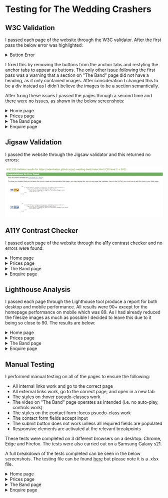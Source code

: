 # Testing for The Wedding Crashers

## W3C Validation

I passed each page of the website through the W3C validator. After the first pass the below error was highlighted:

<details><summary>Button Error</summary>

![button error screenshot](button-error.jpg)

</details>

I fixed this by removing the buttons from the anchor tabs and restyling the anchor tabs to appear as buttons. The only other issue following the first pass was a warning that a section on "The Band" page did not have a heading, as it only contained images. After consideration I changed this to be a div instead as I didn't believe the images to be a section semantically.

After fixing these issues I passed the pages through a second time and there were no issues, as shown in the below screenshots:

<details><summary>Home page</summary>

![home w3c screenshot](home-results-w3c.jpg)

</details>

<details><summary>Prices page</summary>

![prices w3c screenshot](docs/testing/prices-results-w3c.jpg)

</details>

<details><summary>The Band page</summary>

![band w3c screenshot](docs/testing/band-info-results-w3c.jpg)

</details>

<details><summary>Enquire page</summary>

![enquire w3c screenshot](docs/testing/enquire-results-w3c.jpg)

</details>

## Jigsaw Validation

I passed the website through the Jigsaw validator and this returned no errors:

![css jigsaw screenshot](docs/testing/css-results-jigsaw.jpg)

## A11Y Contrast Checker

I passed each page of the website through the a11y contrast checker and no errors were found:

<details><summary>Home page</summary>

![home a11y screenshot](docs/testing/home-results-a11y.jpg)

</details>

<details><summary>Prices page</summary>

![prices a11y screenshot](docs/testing/prices-results-a11y.jpg)

</details>

<details><summary>The Band page</summary>

![band a11y screenshot](docs/testing/band-info-results-a11y.jpg)

</details>

<details><summary>Enquire page</summary>

![enquire a11y screenshot](docs/testing/enquire-results-a11y.jpg)

</details>

## Lighthouse Analysis

I passed each page through the Lighthouse tool produce a report for both desktop and mobile performance. All results were 90+ except for the homepage performance on mobile which was 89. As I had already reduced the filesize images as much as possible I decided to leave this due to it being so close to 90. The results are below:

<details><summary>Home page</summary>

![home desktop lighthouse screenshot](docs/testing/home-desktop-lighthouse.jpg)
![home mobile lighthouse screenshot](docs/testing/home-mobile-lighthouse.jpg)

</details>

<details><summary>Prices page</summary>

![prices desktop lighthouse screenshot](docs/testing/prices-desktop-lighthouse.jpg)
![prices mobile lighthouse screenshot](docs/testing/prices-mobile-lighthouse.jpg)

</details>

<details><summary>The Band page</summary>

![band desktop lighthouse screenshot](docs/testing/band-desktop-lighthouse.jpg)
![band mobile lighthouse screenshot](docs/testing/band-mobile-lighthouse.jpg)

</details>

<details><summary>Enquire page</summary>

![enquire desktop lighthouse screenshot](docs/testing/enquire-desktop-lighthouse.jpg)
![enquire mobile lighthouse screenshot](docs/testing/enquire-mobile-lighthouse.jpg)

</details>

## Manual Testing

I performed manual testing on all of the pages to ensure the following:

- All internal links work and go to the correct page
- All external links work, go to the correct page, and open in a new tab
- The styles on :hover pseudo-classes work
- The video on "The Band" page operates as intended (i.e. no auto-play, controls work)
- The styles on the contact form :focus psuedo-class work
- The contact form fields accept input
- The submit button does not work unless all required fields are populated
- Responsive elements are activated at the relevant breakpoints

These tests were completed on 3 different browsers on a desktop: Chrome, Edge and Firefox. The tests were also carried out on a Samsung Galaxy s21.

A full breakdown of the tests completed can be seen in the below screenshots. The testing file can be found [here](wedding-crashers-testing.xlsx) but please note it is a .xlsx file.

<details><summary>Home page</summary>

![home manual testing screenshot](docs/testing/home-manual-testing.jpg)

</details>

<details><summary>Prices page</summary>

![prices manual testing screenshot](docs/testing/prices-manual-testing.jpg)

</details>

<details><summary>The Band page</summary>

![band manual testing screenshot](docs/testing/band-manual-testing.jpg)

</details>

<details><summary>Enquire page</summary>

![enquire manual testing screenshot](docs/testing/enquire-manual-testing.jpg)

</details>